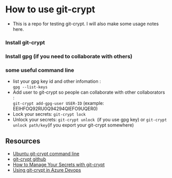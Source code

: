 # How to use git-crypt 

- This is a repo for testing git-crypt. I will also make some usage notes here.
### Install git-crypt
### Install gpg (if you need to collaborate with others)

### some useful command line
- list your gpg key id and other infomation : <br> ```gpg --list-keys```
- Add user to git-crypt so people can collaborate with other collaborators : <br> ```git-crypt add-gpg-user USER-ID``` (example: EEIHFOQ92RU0Q94294QIEFO9UQER0)
- Lock your secrets: ```git-crypt lock```
- Unlock your secrets: ```git-crypt unlock ```(if you use gpg key) or ```git-crypt unlock path/key```(if you export your git-crypt somewhere)

## Resources
* [Ubuntu git-crypt command line]([https://www.youtube.com/watch?v=Ej3ZVxljJfo](https://manpages.ubuntu.com/manpages/jammy/man1/git-crypt.1.html#:~:text=To%20share%20the%20repository%20with,encrypted%20key%20file%20in%20the%20.)https://manpages.ubuntu.com/manpages/jammy/man1/git-crypt.1.html#:~:text=To%20share%20the%20repository%20with,encrypted%20key%20file%20in%20the%20.)
* [git-crypt github](https://github.com/AGWA/git-crypt)
* [How to Manage Your Secrets with git-crypt](https://dev.to/heroku/how-to-manage-your-secrets-with-git-crypt-56ih)
* [Using git-crypt in Azure Devops](https://stackoverflow.com/questions/66590438/using-git-crypt-in-azure-devops)
